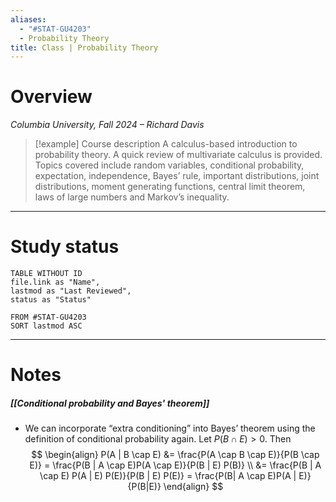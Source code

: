 ```yaml
---
aliases:
  - "#STAT-GU4203"
  - Probability Theory
title: Class | Probability Theory
---
```

# Overview

*Columbia University, Fall 2024 – Richard Davis*

>[!example] Course description
>A calculus-based introduction to probability theory. A quick review of multivariate calculus is provided. Topics covered include random variables, conditional probability, expectation, independence, Bayes’ rule, important distributions, joint distributions, moment generating functions, central limit theorem, laws of large numbers and Markov’s inequality.

---
# Study status

```dataview
TABLE WITHOUT ID
file.link as "Name",
lastmod as "Last Reviewed",
status as "Status"

FROM #STAT-GU4203
SORT lastmod ASC
```

---

# Notes

##### [[Conditional probability and Bayes' theorem]]

- We can incorporate “extra conditioning” into Bayes’ theorem using the definition of conditional probability again. Let $P (B \cap E) > 0$. Then
$$
\begin{align}
P(A | B \cap E) 
&= \frac{P(A \cap B \cap E)}{P(B \cap E)} = \frac{P(B | A \cap E)P(A \cap E)}{P(B | E) P(B)} \\
&= \frac{P(B | A \cap E) P(A | E) P(E)}{P(B | E) P(E)} = \frac{P(B| A \cap E)P(A | E)}{P(B|E)}
\end{align}
$$

